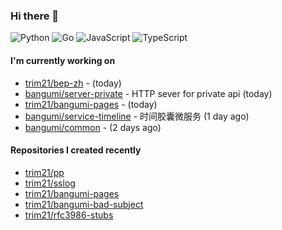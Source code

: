 ### Hi there 👋

![Python](https://img.shields.io/badge/python-3670A0?style=for-the-badge&logo=python&logoColor=ffdd54)
![Go](https://img.shields.io/badge/go-%2300ADD8.svg?style=for-the-badge&logo=go&logoColor=white)
![JavaScript](https://img.shields.io/badge/javascript-%23323330.svg?style=for-the-badge&logo=javascript&logoColor=%23F7DF1E)
![TypeScript](https://img.shields.io/badge/typescript-%23007ACC.svg?style=for-the-badge&logo=typescript&logoColor=white)

#### I'm currently working on

- [trim21/bep-zh](https://github.com/trim21/bep-zh) -  (today)
- [bangumi/server-private](https://github.com/bangumi/server-private) - HTTP sever for private api (today)
- [trim21/bangumi-pages](https://github.com/trim21/bangumi-pages) -  (today)
- [bangumi/service-timeline](https://github.com/bangumi/service-timeline) - 时间胶囊微服务 (1 day ago)
- [bangumi/common](https://github.com/bangumi/common) -  (2 days ago)

#### Repositories I created recently

- [trim21/pp](https://github.com/trim21/pp)
- [trim21/sslog](https://github.com/trim21/sslog)
- [trim21/bangumi-pages](https://github.com/trim21/bangumi-pages)
- [trim21/bangumi-bad-subject](https://github.com/trim21/bangumi-bad-subject)
- [trim21/rfc3986-stubs](https://github.com/trim21/rfc3986-stubs)
